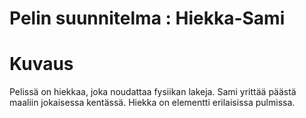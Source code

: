# Pelin suunnitelma : Hiekka-Sami

# Kuvaus
Pelissä on hiekkaa, joka noudattaa fysiikan lakeja.
Sami yrittää päästä maaliin jokaisessa kentässä.
Hiekka on elementti erilaisissa pulmissa.

